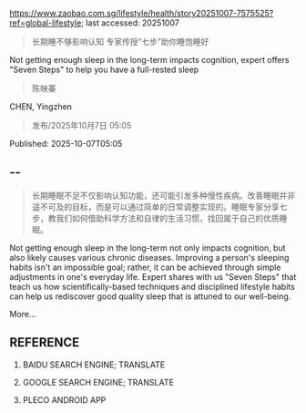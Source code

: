 https://www.zaobao.com.sg/lifestyle/health/story20251007-7575525?ref=global-lifestyle; last accessed: 20251007

> 长期睡不够影响认知 专家传授“七步”助你睡饱睡好

Not getting enough sleep in the long-term impacts cognition, expert offers "Seven Steps" to help you have a full-rested sleep

> 陈映蓁

CHEN, Yingzhen

> 发布/2025年10月7日 05:05

Published: 2025-10-07T05:05

## --

> 长期睡眠不足不仅影响认知功能，还可能引发多种慢性疾病。改善睡眠并非遥不可及的目标，而是可以通过简单的日常调整实现的。睡眠专家分享七步，教我们如何借助科学方法和自律的生活习惯，找回属于自己的优质睡眠。

Not getting enough sleep in the long-term not only impacts cognition, but also likely causes various chronic diseases. Improving a person's sleeping habits isn't an impossible goal; rather, it can be achieved through simple adjustments in one's everyday life. Expert shares with us "Seven Steps" that teach us how scientifically-based techniques and disciplined lifestyle habits can help us rediscover good quality sleep that is attuned to our well-being.

More...

## REFERENCE

1) BAIDU SEARCH ENGINE; TRANSLATE

2) GOOGLE SEARCH ENGINE; TRANSLATE

3) PLECO ANDROID APP
